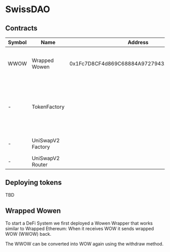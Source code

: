 # SwissDAO

## Contracts

| Symbol | Name               | Address                                    | Comment                |
|--------|--------------------|--------------------------------------------|------------------------|
| WWOW   | Wrapped Wowen      | 0x1Fc7D8CF4d869C68884A9727943294019289eBA2 | Send tokens to contract to get WWOW |
| -      | TokenFactory       |   | Call Create with symbol, name and supply to deploy a token. |
| -      | UniSwapV2 Factory  |   | Link to uniswapv2 doc. |
| -      | UniSwapV2 Router   |   | UniSwap DEX |

## Deploying tokens
TBD

## Wrapped Wowen

To start a DeFi System we first deployed a Wowen Wrapper that works similar to Wrapped Ethereum: When it receives WOW it sends wrapped WOW (WWOW) back.

The WWOW can be converted into WOW again using the withdraw method.